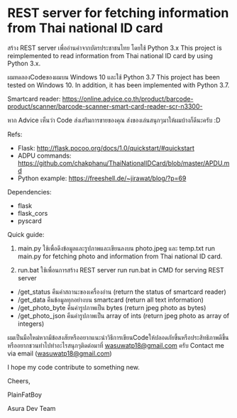 # REST server for fetching information from Thai national ID card
สร้าง REST server เพื่ออ่านค่าจากบัตรประชาชนไทย โดยใช้ Python 3.x
This project is reimplemented to read information from Thai national ID card by using Python 3.x.

ผมทดลองCodeของผมบน Windows 10 และใช้ Python 3.7
This project has been tested on Windows 10. In addition, it has been implemented with Python 3.7.

Smartcard reader: https://online.advice.co.th/product/barcode-product/scanner/barcode-scanner-smart-card-reader-scr-n3300-

หาก Advice เห็นว่า Code ส่งเสริมการขายของคุณ ส่งของเล่นสนุกๆมาให้ผมบ้างก็ดีนะครับ :D

Refs:
 - Flask: http://flask.pocoo.org/docs/1.0/quickstart/#quickstart
 - ADPU commands: https://github.com/chakphanu/ThaiNationalIDCard/blob/master/APDU.md
 - Python example: https://freeshell.de/~jirawat/blog/?p=69

Dependencies:
 - flask
 - flask_cors
 - pyscard

Quick guide:
1. main.py ใช้เพื่อดึงข้อมูลและรูปภาพและเขียนลงบน photo.jpeg และ temp.txt
run main.py for fetching photo and information from Thai national ID card.

2. run.bat ใช้เพื่อนการสร้าง REST server
run run.bat in CMD for serving REST server
  - /get_status คืนค่าสถานะของเครื่องอ่าน (return the status of smartcard reader)
  - /get_data คืนข้อมูลทุกอย่างบน smartcard (return all text information)
  - /get_photo_byte คืนค่ารูปภาพเป็น bytes (return jpeg photo as bytes)
  - /get_photo_json คืนค่ารูปภาพเป็น array of ints (return jpeg photo as array of integers)


ผมเป็นมือใหม่หากมีข้อสงสัยหรืออยากแนะนำวิธีการเขียนCodeให้ปลอดภัยขึ้นหรือประสิทธิภาพดีขึ้นหรืออยากชวนทำไปทำอะไรสนุกๆติดต่อมาที่ wasuwatp18@gmail.com ครับ
Contact me via email (wasuwatp18@gmail.com)

I hope my code contribute to something new.

Cheers,

PlainFatBoy

Asura Dev Team
